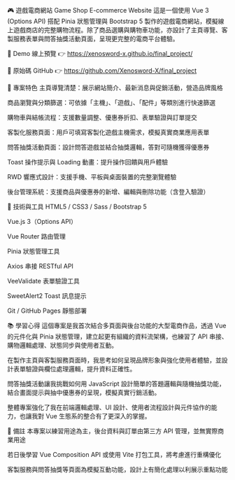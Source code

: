 🎮 遊戲電商網站 Game Shop E-commerce Website
這是一個使用 Vue 3 (Options API) 搭配 Pinia 狀態管理與 Bootstrap 5 製作的遊戲電商網站，模擬線上遊戲商店的完整購物流程。除了商品選購與購物車功能，亦設計了主頁導覽、客製服務表單與問答抽獎活動頁面，呈現更完整的電商平台體驗。

🔗 Demo 線上預覽
👉 https://xenosword-x.github.io/final_project/

📂 原始碼 GitHub
👉 https://github.com/Xenosword-X/final_project

📌 專案特色
主頁導覽清楚：展示網站簡介、最新消息與促銷活動，營造品牌風格

商品瀏覽與分類篩選：可依據「主機」、「遊戲」、「配件」等類別進行快速篩選

購物車與結帳流程：支援數量調整、優惠券折扣、表單驗證與訂單提交

客製化服務頁面：用戶可填寫客製化遊戲主機需求，模擬真實商業應用表單

問答抽獎活動頁面：設計問答遊戲並結合抽獎邏輯，答對可隨機獲得優惠券

Toast 操作提示與 Loading 動畫：提升操作回饋與用戶體驗

RWD 響應式設計：支援手機、平板與桌面裝置的完整瀏覽體驗

後台管理系統：支援商品與優惠券的新增、編輯與刪除功能（含登入驗證）

📁 技術與工具
HTML5 / CSS3 / Sass / Bootstrap 5

Vue.js 3（Options API）

Vue Router 路由管理

Pinia 狀態管理工具

Axios 串接 RESTful API

VeeValidate 表單驗證工具

SweetAlert2 Toast 訊息提示

Git / GitHub Pages 靜態部署

📚 學習心得
這個專案是我首次結合多頁面與後台功能的大型電商作品，透過 Vue 的元件化與 Pinia 狀態管理，建立起更有組織的資料流架構，也練習了 API 串接、購物邏輯處理、狀態同步與使用者互動。

在製作主頁與客製服務頁面時，我思考如何呈現品牌形象與強化使用者體驗，並設計表單驗證與欄位處理邏輯，提升資料正確性。

問答抽獎活動讓我挑戰如何用 JavaScript 設計簡單的答題邏輯與隨機抽獎功能，結合畫面提示與抽中優惠券的呈現，模擬真實行銷活動。

整體專案強化了我在前端邏輯處理、UI 設計、使用者流程設計與元件協作的能力，也讓我對 Vue 生態系的整合有了更深入的掌握。

📝 備註
本專案以練習用途為主，後台資料與訂單由第三方 API 管理，並無實際商業用途

若日後學習 Vue Composition API 或使用 Vite 打包工具，將考慮進行重構優化

客製服務與問答抽獎等頁面為模擬互動功能，設計上有簡化處理以利展示重點功能
